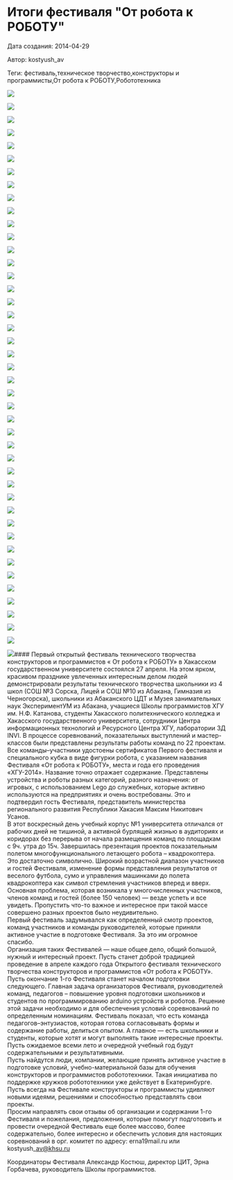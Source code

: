 # Итоги фестиваля "От робота к РОБОТУ"

Дата создания: 2014-04-29

Автор: kostyush_av

Теги: фестиваль,техническое творчество,конструкторы и программисты,От робота к РОБОТУ,Робототехника

 ![](../images/81097cc2db.jpg)

 ![](../images/a4fd00b06b.jpg)

 ![](../images/1ebaf51514.jpg)

 ![](../images/e5db56b7c8.jpg)

 ![](../images/db8758b6d9.jpg)

 ![](../images/abf38033c7.jpg)

 ![](../images/6ff737aa4f.jpg)

 ![](../images/16a8762be4.jpg)

 ![](../images/507e443b79.jpg)

 ![](../images/e3815efc79.jpg)

 ![](../images/f230190772.jpg)

 ![](../images/5ee7ea55c9.jpg)

 ![](../images/a8b1a5fe41.jpg)

 ![](../images/3396f0ffdb.jpg)

 ![](../images/a89df782cf.jpg)

 ![](../images/c1536cd9cf.jpg)

 ![](../images/a7282c9d95.jpg)

 ![](../images/8609b98ca5.jpg)

 ![](../images/083f452b1a.jpg)

 ![](../images/ae264effea.jpg)

 ![](../images/6958695e8e.jpg)

 ![](../images/24ec9bf505.jpg)

 ![](../images/4609ffee87.jpg)

 ![](../images/a8c45992e2.jpg)

 ![](../images/1009f64159.jpg)

 ![](../images/9fb73f7d49.jpg)

 ![](../images/5091d9263a.jpg)

 ![](../images/155fae0de8.jpg)

 ![](../images/b9a0e75481.jpg)

 ![](../images/f9ac359183.jpg)

 ![](../images/96cf9bdc48.jpg)

 ![](../images/0d8a0cb7d7.jpg)

 ![](../images/abdf585349.jpg)

 ![](../images/a7c0663a82.jpg)

 ![](../images/3c5f1a9431.jpg)

 ![](../images/19c2b41582.jpg)

 ![](../images/a21cdc80bd.jpg)

 ![](../images/7dca118f16.jpg)

 ![](../images/ae1b81a596.jpg)

 ![](../images/038ce25e22.jpg)

 ![](../images/43283c2347.jpg)

 ![](../images/1db7b76e53.jpg)

 ![](../images/7df9e6a4fc.jpg)

 ![](../images/d00a957e51.jpg)#### Первый открытый фестиваль технического творчества конструкторов и программистов « От робота к РОБОТУ» в Хакасском государственном университете состоялся 27 апреля.
На этом ярком, красивом празднике увлеченных интересным делом людей демонстрировали результаты технического творчества школьники из 4 школ (СОШ №3 Сорска, Лицей и СОШ №10 из Абакана, Гимназия из Черногорска), школьники из Абаканского ЦДТ и Музея занимательных наук ЭкспериментУМ из Абакана, учащиеся Школы программистов ХГУ им. Н.Ф. Катанова, студенты Хакасского политехнического колледжа и Хакасского государственного университета, сотрудники Центра информационных технологий и Ресурсного Центра ХГУ, лаборатории 3Д INVI. В процессе соревнований, показательных выступлений и мастер-классов были представлены результаты работы команд по 22 проектам. Все команды–участники удостоены сертификатов Первого фестиваля и специального кубка в виде фигурки робота, с указанием названия Фестиваля «От робота к РОБОТУ», места и года его проведения «ХГУ-2014». Название точно отражает содержание. Представлены устройства и роботы разных категорий, разного назначения: от игровых, с использованием Lego до служебных, которые активно используются на предприятиях и очень востребованы. Это и подтвердил гость Фестиваля, представитель министерства регионального развития Республики Хакасия Максим Никитович Усанов.   
 В этот воскресный день учебный корпус №1 университета отличался от рабочих дней не тишиной, а активной бурлящей жизнью в аудиториях и коридорах без перерыва от начала размещения команд по площадкам с 9ч. утра до 15ч. Завершилась презентация проектов показательным полетом многофункционального летающего робота – квадрокоптера. Это достаточно символично. Широкий возрастной диапазон участников и гостей Фестиваля, изменение формы представления результатов от веселого футбола, сумо и управления машинками до полета квадрокоптера как символ стремления участников вперед и вверх. Основная проблема, которая возникала у многочисленных участников, членов команд и гостей (более 150 человек) — везде успеть и все увидеть. Пропустить что-то важное и интересное при такой массе совершено разных проектов было неудивительно.  
Первый фестиваль задумывался как определенный смотр проектов, команд участников и команды руководителей, которые приняли активное участие в подготовке Фестиваля. За это им огромное спасибо.   
Организация таких Фестивалей — наше общее дело, общий большой, нужный и интересный проект. Пусть станет доброй традицией проведение в апреле каждого года Открытого фестиваля технического творчества конструкторов и программистов «От робота к РОБОТУ».  
Пусть окончание 1-го Фестиваля станет началом подготовки следующего. Главная задача организаторов Фестиваля, руководителей команд, педагогов – повышение уровня подготовки школьников и студентов по программированию arduino устройств и роботов. Решение этой задачи необходимо и для обеспечения условий соревнований по определенным номинациям. Фестиваль показал, что есть команда педагогов–энтузиастов, которая готова согласовывать формы и содержание работы, делиться опытом. А главное — есть школьники и студенты, которые хотят и могут выполнять такие интересные проекты.   
Пусть ожидаемое всеми лето и очередной учебный год будут содержательными и результативными.  
Пусть найдутся люди, компании, желающие принять активное участие в подготовке условий, учебно-материальной базы для обучения конструкторов и программистов робототехники. Такая инициатива по поддержке кружков робототехники уже действует в Екатеринбурге.  
Пусть всегда на Фестивале конструкторы и программисты удивляют новыми идеями, решениями и способностью представлять свои проекты.  
Просим направлять свои отзывы об организации и содержании 1-го Фестиваля и пожелания, предложения, которые помогут подготовить и провести очередной Фестиваль еще более массово, более содержательно, более интересно и обеспечить условия для настоящих соревнований в орг. комитет по адресу: erna19mail.ru или kostyush\_av@khsu.ru  
  
Координаторы Фестиваля Александр Костюш, директор ЦИТ, Эрна Горбачева, руководитель Школы программистов.